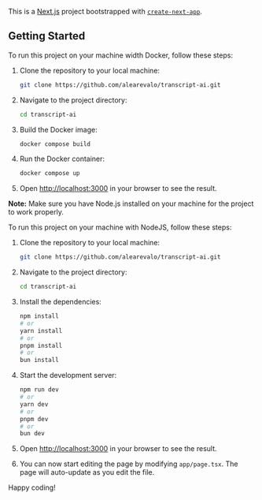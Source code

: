 This is a [Next.js](https://nextjs.org/) project bootstrapped with [`create-next-app`](https://github.com/vercel/next.js/tree/canary/packages/create-next-app).
## Getting Started

To run this project on your machine width Docker, follow these steps:

1. Clone the repository to your local machine:
    ```bash
    git clone https://github.com/alearevalo/transcript-ai.git
    ```

2. Navigate to the project directory:
    ```bash
    cd transcript-ai
    ```

3. Build the Docker image:
    ```bash
    docker compose build
    ```

4. Run the Docker container:
    ```bash
    docker compose up
    ```

5. Open [http://localhost:3000](http://localhost:3000) in your browser to see the result.

**Note:** Make sure you have Node.js installed on your machine for the project to work properly.

To run this project on your machine with NodeJS, follow these steps:

1. Clone the repository to your local machine:
    ```bash
    git clone https://github.com/alearevalo/transcript-ai.git
    ```

2. Navigate to the project directory:
    ```bash
    cd transcript-ai
    ```

3. Install the dependencies:
    ```bash
    npm install
    # or
    yarn install
    # or
    pnpm install
    # or
    bun install
    ```

4. Start the development server:
    ```bash
    npm run dev
    # or
    yarn dev
    # or
    pnpm dev
    # or
    bun dev
    ```

5. Open [http://localhost:3000](http://localhost:3000) in your browser to see the result.

6. You can now start editing the page by modifying `app/page.tsx`. The page will auto-update as you edit the file.

Happy coding!